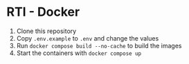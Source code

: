 # RTI - Docker

1. Clone this repository
2. Copy `.env.example` to `.env` and change the values
3. Run `docker compose build --no-cache` to build the images
4. Start the containers with `docker compose up`
